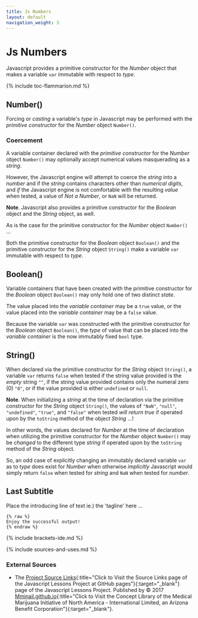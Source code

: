 ```yaml
---
title: Js Numbers
layout: default
navigation_weight: 3
---
```

# Js Numbers

Javascript provides a primitive constructor for the *Number* object that makes a variable `var` immutable with respect to *type*.

{% include toc-flammarion.md %}

## Number()

Forcing or *casting* a variable's *type* in Javascript may be performed with the *primitive constructor* for the *Number* object `Number()`.

### Coercement

A variable container declared with the *primitive constructor* for the *Number* object `Number()` may optionally accept numerical values masquerading as a *string*.

However, the Javascript engine will attempt to coerce the *string* into a *number* and if the *string* contains characters other than *numerical digits*, and *if* the Javascript engine is not comfortable with the resulting *value* when tested, a value of *Not a Number*, or `NaN` will be returned.

**Note**. Javascript also provides a primitive constructor for the *Boolean* object and the *String* object, as well.

As is the case for the primitive constructor for the *Number* object `Number()` ...

Both the primitive constructor for the *Boolean* object `Boolean()` and the primitive constructor for the *String* object `String()` make a variable `var` immutable with respect to *type*.

## Boolean()

Variable containers that have been created with the primitive constructor for the *Boolean* object `Boolean()` may only hold one of two distinct *state*.

The value placed into the *variable container* may be a `true` value, or the value placed into the *variable container* may be a `false` value.

Because the variable `var` was constructed with the primitive constructor for the *Boolean* object `Boolean()`, the *type* of value that can be placed into the *variable container* is the now immutably fixed `bool` type.

## String()

When declared via the primitive constructor for the *String* object `String()`, a variable `var` returns `false` when tested if the string value provided is the *empty* string `""`, if the string value provided contains only the numeral zero (0) `"0"`, or if the value provided is either `undefined` or `null`.

**Note**. When initializing a *string* at the time of declaration via the primitive constructor for the *String* object `String()`, the values of `"NaN"`, `"null"`, `"undefined"`, `"true"`, and `"false"` when tested *will return true* if operated upon by the `toString` method of the object *String* ...!

In other words, the values declared for *Number* at the time of declaration when utilizing the primitive constructor for the *Number* object `Number()` may be *changed* to the different type *string* if operated upon by the `toString` method of the *String* object.

So, an odd case of explicitly changing an immutably declared variable `var` as to *type* does exist for *Number* when otherwise *implicitly* Javascript would simply return `false` when tested for *string* and `NaN` when tested for *number*.

## Last Subtitle

Place the introducing line of text ie.) the 'tagline' here ...

```liquid
{% raw %}
Enjoy the successful output!
{% endraw %}
```

{% include brackets-ide.md %}

{% include sources-and-uses.md %}

### External Sources

- The [Project Source Links](https://mminail.github.io/Javascript/Source-Javascript-Links.htm){:title="Click to Visit the Source Links page of the Javascript Lessons Project at GitHub pages"}{:target="_blank"} page of the Javascript Lessons Project. Published by © 2017 [Mminail.github.io](https://mminail.github.io/){:title="Click to Visit the Concept Library of the Medical Marijuana Initiative of North America - International Limited, an Arizona Benefit Corporation"}{:target="_blank"}.

